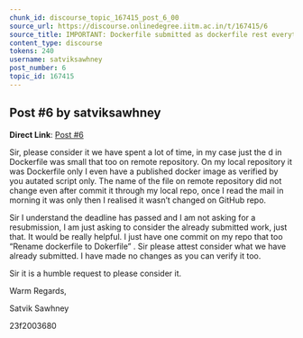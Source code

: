 ```yaml
---
chunk_id: discourse_topic_167415_post_6_00
source_url: https://discourse.onlinedegree.iitm.ac.in/t/167415/6
source_title: IMPORTANT: Dockerfile submitted as dockerfile rest everything is working fine
content_type: discourse
tokens: 240
username: satviksawhney
post_number: 6
topic_id: 167415
---
```


## Post #6 by satviksawhney

**Direct Link**: [Post #6](https://discourse.onlinedegree.iitm.ac.in/t/167415/6)

Sir, please consider it we have spent a lot of time, in my case just the d in Dockerfile was small that too on remote repository. On my local repository it was Dockerfile only I even have a published docker image as verified by you autated script only. The name of the file on remote repository did not change even after commit it through my local repo, once I read the mail in morning it was only then I realised it wasn’t changed on GitHub repo.

Sir I understand the deadline has passed and I am not asking for a resubmission, I am just asking to consider the already submitted work, just that. It would be really helpful. I just have one commit on my repo that too “Rename dockerfile to Dokerfile” . Sir please attest consider what we have already submitted. I have made no changes as you can verify it too.

Sir it is a humble request to please consider it.

Warm Regards,

Satvik Sawhney

23f2003680
